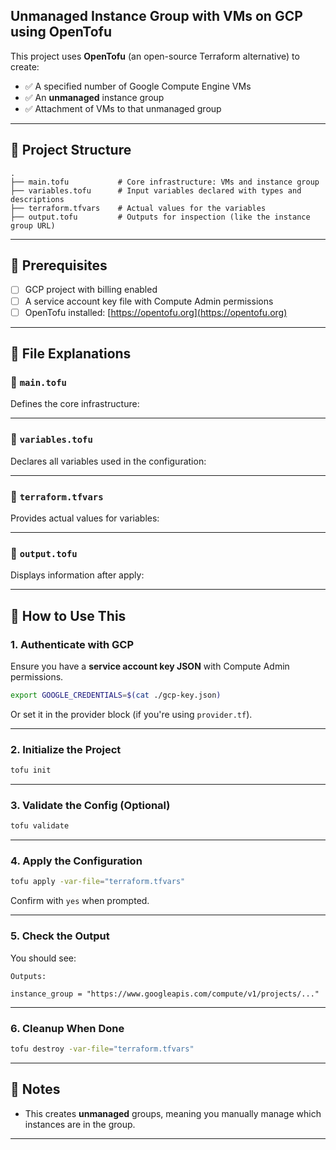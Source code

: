 ## Unmanaged Instance Group with VMs on GCP using OpenTofu

This project uses **OpenTofu** (an open-source Terraform alternative) to create:

* ✅ A specified number of Google Compute Engine VMs
* ✅ An **unmanaged** instance group
* ✅ Attachment of VMs to that unmanaged group

---

## 📁 Project Structure

```
.
├── main.tofu           # Core infrastructure: VMs and instance group
├── variables.tofu      # Input variables declared with types and descriptions
├── terraform.tfvars    # Actual values for the variables
├── output.tofu         # Outputs for inspection (like the instance group URL)
```

---

## 🔧 Prerequisites

* [ ] GCP project with billing enabled
* [ ] A service account key file with Compute Admin permissions
* [ ] OpenTofu installed: [https://opentofu.org](https://opentofu.org)

---

## 📄 File Explanations

### 🔹 `main.tofu`

Defines the core infrastructure:

---

### 🔹 `variables.tofu`

Declares all variables used in the configuration:

---

### 🔹 `terraform.tfvars`

Provides actual values for variables:

---

### 🔹 `output.tofu`

Displays information after apply:

---

## 🚀 How to Use This

### 1. Authenticate with GCP

Ensure you have a **service account key JSON** with Compute Admin permissions.

```bash
export GOOGLE_CREDENTIALS=$(cat ./gcp-key.json)
```

Or set it in the provider block (if you're using `provider.tf`).

---

### 2. Initialize the Project

```bash
tofu init
```

---

### 3. Validate the Config (Optional)

```bash
tofu validate
```

---

### 4. Apply the Configuration

```bash
tofu apply -var-file="terraform.tfvars"
```

Confirm with `yes` when prompted.

---

### 5. Check the Output

You should see:

```
Outputs:

instance_group = "https://www.googleapis.com/compute/v1/projects/..."
```

---

### 6. Cleanup When Done

```bash
tofu destroy -var-file="terraform.tfvars"
```

---

## 🧠 Notes

* This creates **unmanaged** groups, meaning you manually manage which instances are in the group.

---
